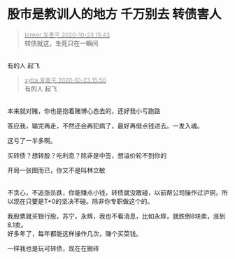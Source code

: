 # 股市是教训人的地方 千万别去 转债害人


<div class="quote"><blockquote><font size="2"><a href="https://www.hostloc.com/forum.php?mod=redirect&amp;goto=findpost&amp;pid=9341502&amp;ptid=757627" target="_blank"><font color="#999999">binker 发表于 2020-10-23 15:43</font></a></font><br />
转债就这，生死只在一瞬间</blockquote></div><br />
有的人 起飞

<div class="quote"><blockquote><font size="2"><a href="https://www.hostloc.com/forum.php?mod=redirect&amp;goto=findpost&amp;pid=9341537&amp;ptid=757627" target="_blank"><font color="#999999">sytta 发表于 2020-10-23 15:50</font></a></font><br />
有的人 起飞</blockquote></div><br />
本来就对赌，你也是抱着赌博心态去的，还好我小亏跑路<img id="aimg_WUuAI" onclick="zoom(this, this.src, 0, 0, 0)" class="zoom" src="https://cdn.jsdelivr.net/gh/hishis/forum-master/public/images/patch.gif" onmouseover="img_onmouseoverfunc(this)" onload="thumbImg(this)" border="0" alt="" />

答应我，输完再走，不然还会再犯病了，最好再借点钱进去。一发入魂。

这亏了一半多啊。

买转债？想转股？吃利息？除非是中签，想溢价轮不到你的<img src="static/image/smiley/default/lol.gif" smilieid="12" border="0" alt="" />

开局一张图而已，你又不是叫林立敏<br />
<br />


不贪心，不追涨杀跌，你能赚点小钱，转债就没敢碰，以前帮公司操作过沪铜，所以现在只要是T+0的坚决不碰。除非你专职做这个的。

我股票就买银行股，苏宁，永辉，我也不看消息，比如永辉，就跌倒8块卖，涨到8.1卖。<br />
好多年了，每年都能这样操作几次，赚个买菜钱。

一样我也是玩可转债，现在在搬砖

